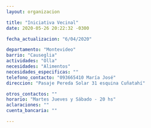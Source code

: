 ```yaml
---
layout: organizacion

title: "Iniciativa Vecinal"
date: 2020-05-26 20:22:32 -0300

fecha_actualizacion: "6/04/2020"

departamento: "Montevideo"
barrio: "Causeglia"
actividades: "Olla"
necesidades: "Alimentos"
necesidades_especificas: ""
telefono_contacto: "093665410 María José"
direccion: "Pasaje Pereda Solar 31 esquina Cuñatahí"

otros_contactos: ""
horario: "Martes Jueves y Sábado - 20 hs"
aclaraciones: ""
cuenta_bancaria: ""

---
```

